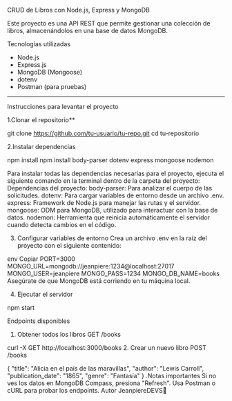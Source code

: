 CRUD de Libros con Node.js, Express y MongoDB

Este proyecto es una API REST que permite gestionar una colección de libros, almacenándolos en una base de datos MongoDB.

 Tecnologías utilizadas
- Node.js
- Express.js
- MongoDB (Mongoose)
- dotenv
- Postman (para pruebas)

---

Instrucciones para levantar el proyecto

1.Clonar el repositorio**  

git clone https://github.com/tu-usuario/tu-repo.git
cd tu-repositorio

2.Instalar dependencias

npm install
npm install body-parser dotenv express mongoose nodemon

Para instalar todas las dependencias necesarias para el proyecto, ejecuta el siguiente comando en la terminal dentro de la carpeta del proyecto:
Dependencias del proyecto:
body-parser: Para analizar el cuerpo de las solicitudes.
dotenv: Para cargar variables de entorno desde un archivo .env.
express: Framework de Node.js para manejar las rutas y el servidor.
mongoose: ODM para MongoDB, utilizado para interactuar con la base de datos.
nodemon: Herramienta que reinicia automáticamente el servidor cuando detecta cambios en el código.


3. Configurar variables de entorno
Crea un archivo .env en la raíz del proyecto con el siguiente contenido:

env
Copiar
PORT=3000
MONGO_URL=mongodb://jeanpiere:1234@localhost:27017
MONGO_USER=jeanpiere
MONGO_PASS=1234
MONGO_DB_NAME=books
Asegúrate de que MongoDB está corriendo en tu máquina local.

4. Ejecutar el servidor

npm start

Endpoints disponibles
 1. Obtener todos los libros
GET /books

curl -X GET http://localhost:3000/books
 2. Crear un nuevo libro
POST /books

{
    "title": "Alicia en el país de las maravillas",
    "author": "Lewis Carroll",
    "publication_date": "1865",
    "genre": "Fantasía"
}
.Notas importantes
Si no ves los datos en MongoDB Compass, presiona "Refresh".
Usa Postman o cURL para probar los endpoints.
Autor JeanpiereDEVS🚀
